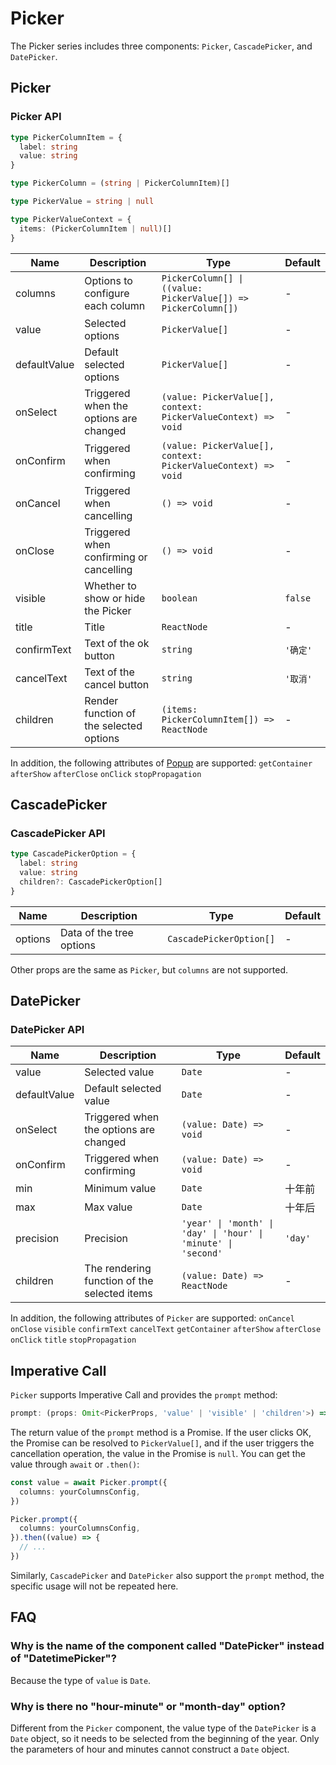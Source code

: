 # Picker

The Picker series includes three components: `Picker`, `CascadePicker`, and `DatePicker`.

## Picker

<code src="./demos/index.tsx"></code>

### Picker API

```typescript | pure
type PickerColumnItem = {
  label: string
  value: string
}

type PickerColumn = (string | PickerColumnItem)[]

type PickerValue = string | null

type PickerValueContext = {
  items: (PickerColumnItem | null)[]
}
```

| Name         | Description                             | Type                                                           | Default  |
| ------------ | --------------------------------------- | -------------------------------------------------------------- | -------- |
| columns      | Options to configure each column        | `PickerColumn[] \| ((value: PickerValue[]) => PickerColumn[])` | -        |
| value        | Selected options                        | `PickerValue[]`                                                | -        |
| defaultValue | Default selected options                | `PickerValue[]`                                                | -        |
| onSelect     | Triggered when the options are changed  | `(value: PickerValue[], context: PickerValueContext) => void`  | -        |
| onConfirm    | Triggered when confirming               | `(value: PickerValue[], context: PickerValueContext) => void`  | -        |
| onCancel     | Triggered when cancelling               | `() => void`                                                   | -        |
| onClose      | Triggered when confirming or cancelling | `() => void`                                                   | -        |
| visible      | Whether to show or hide the Picker      | `boolean`                                                      | `false`  |
| title        | Title                                   | `ReactNode`                                                    | -        |
| confirmText  | Text of the ok button                   | `string`                                                       | `'确定'` |
| cancelText   | Text of the cancel button               | `string`                                                       | `'取消'` |
| children     | Render function of the selected options | `(items: PickerColumnItem[]) => ReactNode`                     | -        |

In addition, the following attributes of [Popup](./popup) are supported: `getContainer` `afterShow` `afterClose` `onClick` `stopPropagation`

## CascadePicker

<code src="./demos/cascade-picker-demo.tsx"></code>

### CascadePicker API

```typescript
type CascadePickerOption = {
  label: string
  value: string
  children?: CascadePickerOption[]
}
```

| Name    | Description              | Type                    | Default |
| ------- | ------------------------ | ----------------------- | ------- |
| options | Data of the tree options | `CascadePickerOption[]` | -       |

Other props are the same as `Picker`, but `columns` are not supported.

## DatePicker

<code src="./demos/date-picker-demo.tsx"></code>

### DatePicker API

| Name         | Description                                  | Type                                                           | Default |
| ------------ | -------------------------------------------- | -------------------------------------------------------------- | ------- |
| value        | Selected value                               | `Date`                                                         | -       |
| defaultValue | Default selected value                       | `Date`                                                         | -       |
| onSelect     | Triggered when the options are changed       | `(value: Date) => void`                                        | -       |
| onConfirm    | Triggered when confirming                    | `(value: Date) => void`                                        | -       |
| min          | Minimum value                                | `Date`                                                         | 十年前  |
| max          | Max value                                    | `Date`                                                         | 十年后  |
| precision    | Precision                                    | `'year' \| 'month' \| 'day' \| 'hour' \| 'minute' \| 'second'` | `'day'` |
| children     | The rendering function of the selected items | `(value: Date) => ReactNode`                                   | -       |

In addition, the following attributes of `Picker` are supported: `onCancel` `onClose` `visible` `confirmText` `cancelText` `getContainer` `afterShow` `afterClose` `onClick` `title` `stopPropagation`

## Imperative Call

`Picker` supports Imperative Call and provides the `prompt` method:

```typescript
prompt: (props: Omit<PickerProps, 'value' | 'visible' | 'children'>) => Promise<PickerValue[] | null>
```

The return value of the `prompt` method is a Promise. If the user clicks OK, the Promise can be resolved to `PickerValue[]`, and if the user triggers the cancellation operation, the value in the Promise is `null`. You can get the value through `await` or `.then()`:

```ts
const value = await Picker.prompt({
  columns: yourColumnsConfig,
})
```

```ts
Picker.prompt({
  columns: yourColumnsConfig,
}).then((value) => {
  // ...
})
```

Similarly, `CascadePicker` and `DatePicker` also support the `prompt` method, the specific usage will not be repeated here.

## FAQ

### Why is the name of the component called "DatePicker" instead of "DatetimePicker"?

Because the type of `value` is `Date`.

### Why is there no "hour-minute" or "month-day" option?

Different from the `Picker` component, the value type of the `DatePicker` is a `Date` object, so it needs to be selected from the beginning of the year. Only the parameters of hour and minutes cannot construct a `Date` object.
